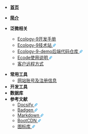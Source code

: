 * [**首页**](/)
* [**简介**](README.md)

* **泛微相关**
  * [Ecology-9开发手册](weaver/ecology-9开发手册.md)
  * [Ecology-9技术站 <img src="_media/超链接.svg" width="10" hight="10" alt="超链接">](<https://e-cloudstore.com/e9/index.html>)
  * [Ecology-9-demo后端代码仓库 <img src="_media/超链接.svg" width="10" hight="10" alt="超链接">](<https://gitee.com/weaver_cs/ecology-9-demo>)
  * [Ecode使用说明 <img src="_media/超链接.svg" width="10" hight="10" alt="超链接">](<https://e-cloudstore.com/ecode/doc?tdsourcetag=s_pcqq_aiomsg>)
  * [客户远程方式](weaver/客户远程方式.md)
  
- **常用工具**  
	- [网站账号及注册信息](tools/网站账号及注册信息.md)
- **开发工具**
- **数据库**
- **参考文献**
  - [Docsify <img src="_media/超链接.svg" width="10" hight="10" alt="超链接">](<https://docsify.js.org/#/zh-cn/>)
  - [Badgen <img src="_media/超链接.svg" width="10" hight="10" alt="超链接">](<https://badgen.net/>)
  - [Markdown <img src="_media/超链接.svg" width="10" hight="10" alt="超链接">](<https://www.runoob.com/markdown/md-tutorial.html>)
  - [BootCDN <img src="_media/超链接.svg" width="10" hight="10" alt="超链接">](<https://www.bootcdn.cn/>)
  - [图标库 <img src="_media/超链接.svg" width="10" hight="10" alt="超链接">](<https://www.iconfont.cn/>)

